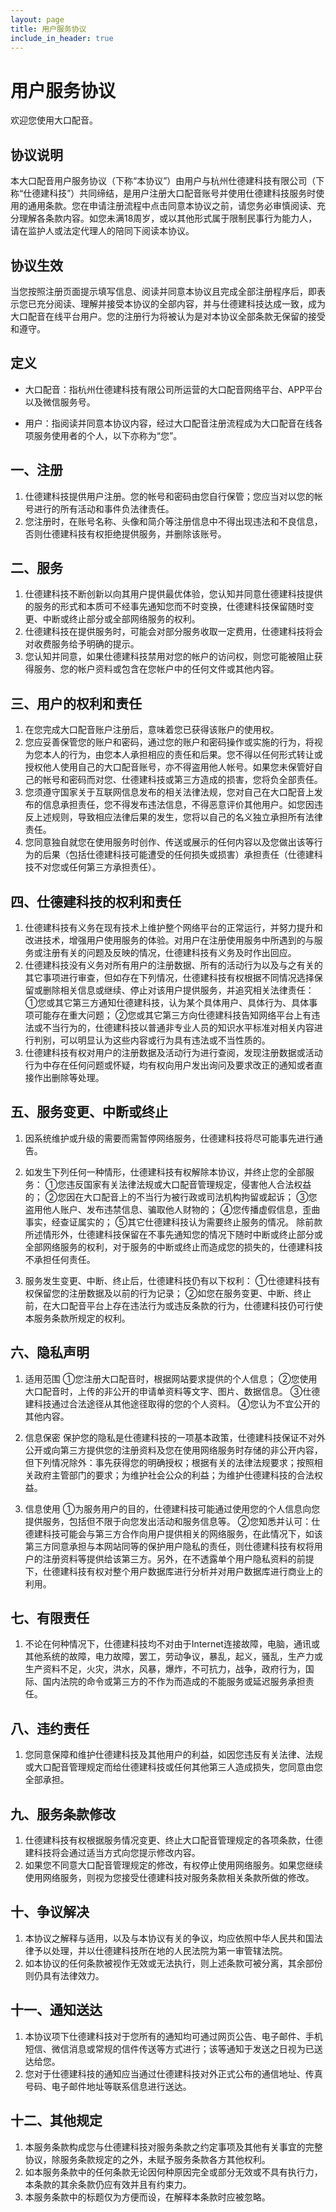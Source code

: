 ```yaml
---
layout: page
title: 用户服务协议
include_in_header: true
---
```


# 用户服务协议
欢迎您使用大口配音。

## 协议说明
本大口配音用户服务协议（下称“本协议”）由用户与杭州仕德建科技有限公司（下称“仕德建科技”）共同缔结，是用户注册大口配音账号并使用仕德建科技服务时使用的通用条款。您在申请注册流程中点击同意本协议之前，请您务必审慎阅读、充分理解各条款内容。如您未满18周岁，或以其他形式属于限制民事行为能力人，请在监护人或法定代理人的陪同下阅读本协议。

## 协议生效
当您按照注册页面提示填写信息、阅读并同意本协议且完成全部注册程序后，即表示您已充分阅读、理解并接受本协议的全部内容，并与仕德建科技达成一致，成为大口配音在线平台用户。您的注册行为将被认为是对本协议全部条款无保留的接受和遵守。

## 定义
- 大口配音：指杭州仕德建科技有限公司所运营的大口配音网络平台、APP平台以及微信服务号。

- 用户：指阅读并同意本协议内容，经过大口配音注册流程成为大口配音在线各项服务使用者的个人，以下亦称为“您”。

## 一、注册
1. 仕德建科技提供用户注册。您的帐号和密码由您自行保管；您应当对以您的帐号进行的所有活动和事件负法律责任。
2. 您注册时，在账号名称、头像和简介等注册信息中不得出现违法和不良信息，否则仕德建科技有权拒绝提供服务，并删除该账号。

## 二、服务
1. 仕德建科技不断创新以向其用户提供最优体验，您认知并同意仕德建科技提供的服务的形式和本质可不经事先通知您而不时变换，仕德建科技保留随时变更、中断或终止部分或全部网络服务的权利。
2. 仕德建科技在提供服务时，可能会对部分服务收取一定费用，仕德建科技将会对收费服务给予明确的提示。
3. 您认知并同意，如果仕德建科技禁用对您的帐户的访问权，则您可能被阻止获得服务、您的帐户资料或包含在您帐户中的任何文件或其他内容。

## 三、用户的权利和责任
1. 在您完成大口配音账户注册后，意味着您已获得该账户的使用权。
2. 您应妥善保管您的账户和密码，通过您的账户和密码操作或实施的行为，将视为您本人的行为，由您本人承担相应的责任和后果。您不得以任何形式转让或授权他人使用自己的大口配音账号，亦不得盗用他人帐号。如果您未保管好自己的帐号和密码而对您、仕德建科技或第三方造成的损害，您将负全部责任。
3. 您须遵守国家关于互联网信息发布的相关法律法规，您对自己在大口配音上发布的信息承担责任，您不得发布违法信息，不得恶意评价其他用户。如您因违反上述规则，导致相应法律后果的发生，您将以自己的名义独立承担所有法律责任。
4. 您同意独自就您在使用服务时创作、传送或展示的任何内容以及您做出该等行为的后果（包括仕德建科技可能遭受的任何损失或损害）承担责任（仕德建科技不对您或任何第三方承担责任）。

## 四、仕德建科技的权利和责任
1. 仕德建科技有义务在现有技术上维护整个网络平台的正常运行，并努力提升和改进技术，增强用户使用服务的体验。对用户在注册使用服务中所遇到的与服务或注册有关的问题及反映的情况，仕德建科技有义务及时作出回应。
2. 仕德建科技没有义务对所有用户的注册数据、所有的活动行为以及与之有关的其它事项进行审查，但如存在下列情况，仕德建科技有权根据不同情况选择保留或删除相关信息或继续、停止对该用户提供服务，并追究相关法律责任：
①您或其它第三方通知仕德建科技，认为某个具体用户、具体行为、具体事项可能存在重大问题；
②您或其它第三方向仕德建科技告知网络平台上有违法或不当行为的，仕德建科技以普通非专业人员的知识水平标准对相关内容进行判别，可以明显认为这些内容或行为具有违法或不当性质的。
3. 仕德建科技有权对用户的注册数据及活动行为进行查阅，发现注册数据或活动行为中存在任何问题或怀疑，均有权向用户发出询问及要求改正的通知或者直接作出删除等处理。

## 五、服务变更、中断或终止
1. 因系统维护或升级的需要而需暂停网络服务，仕德建科技将尽可能事先进行通告。

2. 如发生下列任何一种情形，仕德建科技有权解除本协议，并终止您的全部服务：
①您违反国家有关法律法规或大口配音管理规定，侵害他人合法权益的；
②您因在大口配音上的不当行为被行政或司法机构拘留或起诉；
③您盗用他人账户、发布违禁信息、骗取他人财物的；
④您传播虚假信息，歪曲事实，经查证属实的；
⑤其它仕德建科技认为需要终止服务的情况。
除前款所述情形外，仕德建科技保留在不事先通知您的情况下随时中断或终止部分或全部网络服务的权利，对于服务的中断或终止而造成您的损失的，仕德建科技不承担任何责任。

3. 服务发生变更、中断、终止后，仕德建科技仍有以下权利：
①仕德建科技有权保留您的注册数据及以前的行为记录；
②如您在服务变更、中断、终止前，在大口配音平台上存在违法行为或违反条款的行为，仕德建科技仍可行使本服务条款所规定的权利。

## 六、隐私声明
1. 适用范围
①您注册大口配音时，根据网站要求提供的个人信息；
②您使用大口配音时，上传的非公开的申请单资料等文字、图片、数据信息。
③仕德建科技通过合法途径从其他途径取得的您的个人资料。
④您认为不宜公开的其他内容。
   
2. 信息保密
保护您的隐私是仕德建科技的一项基本政策，仕德建科技保证不对外公开或向第三方提供您的注册资料及您在使用网络服务时存储的非公开内容，但下列情况除外：事先获得您的明确授权；根据有关的法律法规要求；按照相关政府主管部门的要求；为维护社会公众的利益；为维护仕德建科技的合法权益。

3. 信息使用
①为服务用户的目的，仕德建科技可能通过使用您的个人信息向您提供服务，包括但不限于向您发出活动和服务信息等。
②您知悉并认可：仕德建科技可能会与第三方合作向用户提供相关的网络服务，在此情况下，如该第三方同意承担与本网站同等的保护用户隐私的责任，则仕德建科技有权将用户的注册资料等提供给该第三方。另外，在不透露单个用户隐私资料的前提下，仕德建科技有权对整个用户数据库进行分析并对用户数据库进行商业上的利用。

## 七、有限责任
1. 不论在何种情况下，仕德建科技均不对由于Internet连接故障，电脑，通讯或其他系统的故障，电力故障，罢工，劳动争议，暴乱，起义，骚乱，生产力或生产资料不足，火灾，洪水，风暴，爆炸，不可抗力，战争，政府行为，国际、国内法院的命令或第三方的不作为而造成的不能服务或延迟服务承担责任。

## 八、违约责任
1. 您同意保障和维护仕德建科技及其他用户的利益，如因您违反有关法律、法规或大口配音管理规定而给仕德建科技或任何其他第三人造成损失，您同意由您全部承担。

## 九、服务条款修改
1. 仕德建科技有权根据服务情况变更、终止大口配音管理规定的各项条款，仕德建科技将会通过适当方式向您提示修改内容。
2. 如果您不同意大口配音管理规定的修改，有权停止使用网络服务。如果您继续使用网络服务，则视为您接受仕德建科技对服务条款相关条款所做的修改。

## 十、争议解决
1. 本协议之解释与适用，以及与本协议有关的争议，均应依照中华人民共和国法律予以处理，并以仕德建科技所在地的人民法院为第一审管辖法院。
2. 如本协议的任何条款被视作无效或无法执行，则上述条款可被分离，其余部份则仍具有法律效力。

## 十一、通知送达
1. 本协议项下仕德建科技对于您所有的通知均可通过网页公告、电子邮件、手机短信、微信消息或常规的信件传送等方式进行；该等通知于发送之日视为已送达给您。
2. 您对于仕德建科技的通知应当通过仕德建科技对外正式公布的通信地址、传真号码、电子邮件地址等联系信息进行送达。

## 十二、其他规定
1. 本服务条款构成您与仕德建科技对服务条款之约定事项及其他有关事宜的完整协议，除服务条款规定的之外，未赋予服务条款各方其他权利。
2. 如本服务条款中的任何条款无论因何种原因完全或部分无效或不具有执行力，本条款的其余条款仍应有效并且有约束力。
3. 本服务条款中的标题仅为方便而设，在解释本条款时应被忽略。
